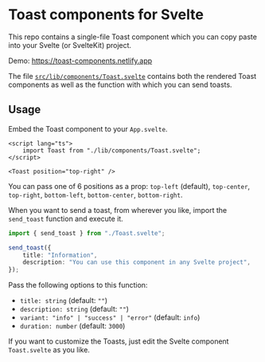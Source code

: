 # Toast components for Svelte

This repo contains a single-file Toast component which you can copy paste into your Svelte (or SvelteKit) project.

Demo: https://toast-components.netlify.app

The file [`src/lib/components/Toast.svelte`](https://github.com/ScriptRaccoon/toast-components/blob/main/src/lib/components/Toast.svelte) contains both the rendered Toast components as well as the function with which you can send toasts.

## Usage

Embed the Toast component to your `App.svelte`.

```svelte
<script lang="ts">
	import Toast from "./lib/components/Toast.svelte";
</script>

<Toast position="top-right" />
```

You can pass one of 6 positions as a prop: `top-left` (default), `top-center`, `top-right`, `bottom-left`, `bottom-center`, `bottom-right`.

When you want to send a toast, from wherever you like, import the `send_toast` function and execute it.

```typescript
import { send_toast } from "./Toast.svelte";

send_toast({
	title: "Information",
	description: "You can use this component in any Svelte project",
});
```

Pass the following options to this function:

-   `title: string` (default: `""`)
-   `description: string` (default: `""`)
-   `variant: "info" | "success" | "error"` (default: `info`)
-   `duration: number` (default: `3000`)

If you want to customize the Toasts, just edit the Svelte component `Toast.svelte` as you like.
